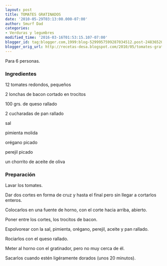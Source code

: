 ```yaml
---
layout: post
title: TOMATES GRATINADOS
date: '2010-05-29T03:13:00.000-07:00'
author: Smurf Dad
categories:
- Verduras y legumbres
modified_time: '2016-03-16T01:53:15.107-07:00'
blogger_id: tag:blogger.com,1999:blog-5299957599287034512.post-2483652067419839162
blogger_orig_url: http://recetas-desa.blogspot.com/2010/05/tomates-gratinados.html
---
```


Para 6 personas.

<h3>Ingredientes</h3>
12 tomates redondos, pequeños

2 lonchas de bacon cortado en trocitos

100 grs. de queso rallado

2 cucharadas de pan rallado

sal

pimienta molida

orégano picado

perejil picado

un chorrito de aceite de oliva

<h3>Preparación</h3>
Lavar los tomates.

Dar dos cortes en forma de cruz y hasta el final pero sin llegar a cortarlos enteros.

Colocarlos en una fuente de horno, con el corte hacia arriba, abierto.

Poner entre los cortes, los trocitos de bacon.

Espolvorear con la sal, pimienta, orégano, perejil, aceite y pan rallado.

Rociarlos con el queso rallado.

Meter al horno con el gratinador, pero no muy cerca de él.

Sacarlos cuando estén ligéramente dorados (unos 20 minutos).